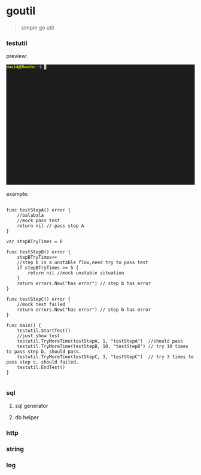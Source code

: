 # goutil
> simple go util

### testutil
preview:

<img src="data:image/svg+xml;base64,PHN2ZyB4bWxucz0iaHR0cDovL3d3dy53My5vcmcvMjAwMC9zdmciIHhtbG5zOnhsaW5rPSJodHRw%0D%0AOi8vd3d3LnczLm9yZy8xOTk5L3hsaW5rIiBpZD0idGVybWluYWwiIGJhc2VQcm9maWxlPSJmdWxs%0D%0AIiB2aWV3Qm94PSIwIDAgNjQwIDQxMCIgd2lkdGg9IjY0MCIgdmVyc2lvbj0iMS4xIj4KICAgIDxk%0D%0AZWZzPgogICAgICAgIDx0ZXJtdG9zdmc6dGVtcGxhdGVfc2V0dGluZ3MgeG1sbnM6dGVybXRvc3Zn%0D%0APSJodHRwczovL2dpdGh1Yi5jb20vbmJlZG9zL3Rlcm10b3N2ZyI+CiAgICAgICAgICAgIDx0ZXJt%0D%0AdG9zdmc6c2NyZWVuX2dlb21ldHJ5IGNvbHVtbnM9IjgwIiByb3dzPSIyNCIvPgogICAgICAgIDwv%0D%0AdGVybXRvc3ZnOnRlbXBsYXRlX3NldHRpbmdzPgogICAgICAgIDxzdHlsZSB0eXBlPSJ0ZXh0L2Nz%0D%0AcyIgaWQ9ImdlbmVyYXRlZC1zdHlsZSI+PCFbQ0RBVEFbOnJvb3QgewogICAgICAgICAgICAtLWFu%0D%0AaW1hdGlvbi1kdXJhdGlvbjogMTI3MDBtczsKICAgICAgICB9CgogICAgI3NjcmVlbiB7CiAgICAg%0D%0AICAgICAgICAgICBmb250LWZhbWlseTogJ0RlamFWdSBTYW5zIE1vbm8nLCBtb25vc3BhY2U7CiAg%0D%0AICAgICAgICAgICAgICBmb250LXN0eWxlOiBub3JtYWw7CiAgICAgICAgICAgICAgICBmb250LXNp%0D%0AemU6IDE0cHg7CiAgICAgICAgICAgIH0KCiAgICAgICAgdGV4dCB7CiAgICAgICAgICAgIGRvbWlu%0D%0AYW50LWJhc2VsaW5lOiB0ZXh0LWJlZm9yZS1lZGdlOwogICAgICAgICAgICB3aGl0ZS1zcGFjZTog%0D%0AcHJlOwogICAgICAgIH1dXT48L3N0eWxlPgogICAgICAgIDxzdHlsZSB0eXBlPSJ0ZXh0L2NzcyIg%0D%0AaWQ9InVzZXItc3R5bGUiPgogICAgICAgICAgICAvKiBnam04IGNvbG9yIHRoZW1lIChzb3VyY2U6%0D%0AIGh0dHBzOi8vdGVybWluYWwuc2V4eS8pICovCiAgICAgICAgICAgIC5mb3JlZ3JvdW5kIHtmaWxs%0D%0AOiAjYzVjNWM1O30KICAgICAgICAgICAgLmJhY2tncm91bmQge2ZpbGw6ICMxYzFjMWM7fQogICAg%0D%0AICAgICAgICAuY29sb3IwIHtmaWxsOiAjMWMxYzFjO30KICAgICAgICAgICAgLmNvbG9yMSB7Zmls%0D%0AbDogI2ZmMDA1Yjt9CiAgICAgICAgICAgIC5jb2xvcjIge2ZpbGw6ICNjZWUzMTg7fQogICAgICAg%0D%0AICAgICAuY29sb3IzIHtmaWxsOiAjZmZlNzU1O30KICAgICAgICAgICAgLmNvbG9yNCB7ZmlsbDog%0D%0AIzA0OGFjNzt9CiAgICAgICAgICAgIC5jb2xvcjUge2ZpbGw6ICM4MzNjOWY7fQogICAgICAgICAg%0D%0AICAuY29sb3I2IHtmaWxsOiAjMGFjMWNkO30KICAgICAgICAgICAgLmNvbG9yNyB7ZmlsbDogI2U1%0D%0AZTVlNTt9CiAgICAgICAgICAgIC5jb2xvcjgge2ZpbGw6ICMxYzFjMWM7fQogICAgICAgICAgICAu%0D%0AY29sb3I5IHtmaWxsOiAjZmYwMDViO30KICAgICAgICAgICAgLmNvbG9yMTAge2ZpbGw6ICNjZWUz%0D%0AMTg7fQogICAgICAgICAgICAuY29sb3IxMSB7ZmlsbDogI2ZmZTc1NTt9CiAgICAgICAgICAgIC5j%0D%0Ab2xvcjEyIHtmaWxsOiAjMDQ4YWM3O30KICAgICAgICAgICAgLmNvbG9yMTMge2ZpbGw6ICM4MzNj%0D%0AOWY7fQogICAgICAgICAgICAuY29sb3IxNCB7ZmlsbDogIzBhYzFjZDt9CiAgICAgICAgICAgIC5j%0D%0Ab2xvcjE1IHtmaWxsOiAjZTVlNWU1O30KICAgICAgICA8L3N0eWxlPgogICAgPC9kZWZzPgogICAg%0D%0APHN2ZyBpZD0ic2NyZWVuIiB3aWR0aD0iNjQwIiB2aWV3Qm94PSIwIDAgNjQwIDQwOCIgcHJlc2Vy%0D%0AdmVBc3BlY3RSYXRpbz0ieE1pZFlNaW4gbWVldCI+CiAgICAgICAgPHJlY3QgY2xhc3M9ImJhY2tn%0D%0Acm91bmQiIGhlaWdodD0iMTAwJSIgd2lkdGg9IjEwMCUiIHg9IjAiIHk9IjAiLz48ZyBkaXNwbGF5%0D%0APSJub25lIj48cmVjdCBjbGFzcz0iZm9yZWdyb3VuZCIgaGVpZ2h0PSIxNyIgd2lkdGg9IjgiIHg9%0D%0AIjEyOCIgeT0iMCIvPjx1c2UgeT0iMCIgeGxpbms6aHJlZj0iI2cxIi8+PGFuaW1hdGUgYXR0cmli%0D%0AdXRlTmFtZT0iZGlzcGxheSIgYmVnaW49IjBtczsgYW5pbV9sYXN0LmVuZCIgZHVyPSI0MTZtcyIg%0D%0AZnJvbT0iaW5saW5lIiB0bz0iaW5saW5lIi8+PC9nPjxnIGRpc3BsYXk9Im5vbmUiPjxyZWN0IGNs%0D%0AYXNzPSJmb3JlZ3JvdW5kIiBoZWlnaHQ9IjE3IiB3aWR0aD0iOCIgeD0iMTM2IiB5PSIwIi8+PHVz%0D%0AZSB5PSIwIiB4bGluazpocmVmPSIjZzIiLz48YW5pbWF0ZSBhdHRyaWJ1dGVOYW1lPSJkaXNwbGF5%0D%0AIiBiZWdpbj0iNDE2bXM7IGFuaW1fbGFzdC5lbmQrNDE2bXMiIGR1cj0iMTkybXMiIGZyb209Imlu%0D%0AbGluZSIgdG89ImlubGluZSIvPjwvZz48ZyBkaXNwbGF5PSJub25lIj48cmVjdCBjbGFzcz0iZm9y%0D%0AZWdyb3VuZCIgaGVpZ2h0PSIxNyIgd2lkdGg9IjgiIHg9IjE0NCIgeT0iMCIvPjx1c2UgeT0iMCIg%0D%0AeGxpbms6aHJlZj0iI2czIi8+PGFuaW1hdGUgYXR0cmlidXRlTmFtZT0iZGlzcGxheSIgYmVnaW49%0D%0AIjYwOG1zOyBhbmltX2xhc3QuZW5kKzYwOG1zIiBkdXI9IjMyN21zIiBmcm9tPSJpbmxpbmUiIHRv%0D%0APSJpbmxpbmUiLz48L2c+PGcgZGlzcGxheT0ibm9uZSI+PHJlY3QgY2xhc3M9ImZvcmVncm91bmQi%0D%0AIGhlaWdodD0iMTciIHdpZHRoPSI4IiB4PSIxNTIiIHk9IjAiLz48dXNlIHk9IjAiIHhsaW5rOmhy%0D%0AZWY9IiNnNCIvPjxhbmltYXRlIGF0dHJpYnV0ZU5hbWU9ImRpc3BsYXkiIGJlZ2luPSI5MzVtczsg%0D%0AYW5pbV9sYXN0LmVuZCs5MzVtcyIgZHVyPSIyNzJtcyIgZnJvbT0iaW5saW5lIiB0bz0iaW5saW5l%0D%0AIi8+PC9nPjxnIGRpc3BsYXk9Im5vbmUiPjxyZWN0IGNsYXNzPSJmb3JlZ3JvdW5kIiBoZWlnaHQ9%0D%0AIjE3IiB3aWR0aD0iOCIgeD0iMjE2IiB5PSIwIi8+PHVzZSB5PSIwIiB4bGluazpocmVmPSIjZzUi%0D%0ALz48YW5pbWF0ZSBhdHRyaWJ1dGVOYW1lPSJkaXNwbGF5IiBiZWdpbj0iMTIwN21zOyBhbmltX2xh%0D%0Ac3QuZW5kKzEyMDdtcyIgZHVyPSI1MTFtcyIgZnJvbT0iaW5saW5lIiB0bz0iaW5saW5lIi8+PC9n%0D%0APjxnIGRpc3BsYXk9Im5vbmUiPjxyZWN0IGNsYXNzPSJmb3JlZ3JvdW5kIiBoZWlnaHQ9IjE3IiB3%0D%0AaWR0aD0iOCIgeD0iMCIgeT0iMTciLz48dXNlIHk9IjE3IiB4bGluazpocmVmPSIjZzYiLz48YW5p%0D%0AbWF0ZSBhdHRyaWJ1dGVOYW1lPSJkaXNwbGF5IiBiZWdpbj0iMTcxOG1zOyBhbmltX2xhc3QuZW5k%0D%0AKzE3MThtcyIgZHVyPSIzbXMiIGZyb209ImlubGluZSIgdG89ImlubGluZSIvPjwvZz48ZyBkaXNw%0D%0AbGF5PSJub25lIj48cmVjdCBjbGFzcz0iZm9yZWdyb3VuZCIgaGVpZ2h0PSIxNyIgd2lkdGg9Ijgi%0D%0AIHg9Ijk2IiB5PSIxMDIiLz48dXNlIHk9IjEwMiIgeGxpbms6aHJlZj0iI2c3Ii8+PGFuaW1hdGUg%0D%0AYXR0cmlidXRlTmFtZT0iZGlzcGxheSIgYmVnaW49IjE3MjFtczsgYW5pbV9sYXN0LmVuZCsxNzIx%0D%0AbXMiIGR1cj0iMTAwMG1zIiBmcm9tPSJpbmxpbmUiIHRvPSJpbmxpbmUiLz48L2c+PGcgZGlzcGxh%0D%0AeT0ibm9uZSI+PHVzZSB5PSIxMDIiIHhsaW5rOmhyZWY9IiNnOCIvPjxhbmltYXRlIGF0dHJpYnV0%0D%0AZU5hbWU9ImRpc3BsYXkiIGJlZ2luPSIyNzIxbXM7IGFuaW1fbGFzdC5lbmQrMjcyMW1zIiBkdXI9%0D%0AIjEwMDBtcyIgZnJvbT0iaW5saW5lIiB0bz0iaW5saW5lIi8+PC9nPjxnIGRpc3BsYXk9Im5vbmUi%0D%0APjx1c2UgeT0iMTAyIiB4bGluazpocmVmPSIjZzkiLz48YW5pbWF0ZSBhdHRyaWJ1dGVOYW1lPSJk%0D%0AaXNwbGF5IiBiZWdpbj0iMzcyMW1zOyBhbmltX2xhc3QuZW5kKzM3MjFtcyIgZHVyPSIxMDAwbXMi%0D%0AIGZyb209ImlubGluZSIgdG89ImlubGluZSIvPjwvZz48ZyBkaXNwbGF5PSJub25lIj48dXNlIHk9%0D%0AIjEwMiIgeGxpbms6aHJlZj0iI2cxMCIvPjxhbmltYXRlIGF0dHJpYnV0ZU5hbWU9ImRpc3BsYXki%0D%0AIGJlZ2luPSI0NzIxbXM7IGFuaW1fbGFzdC5lbmQrNDcyMW1zIiBkdXI9IjEwMDBtcyIgZnJvbT0i%0D%0AaW5saW5lIiB0bz0iaW5saW5lIi8+PC9nPjxnIGRpc3BsYXk9Im5vbmUiPjxyZWN0IGNsYXNzPSJm%0D%0Ab3JlZ3JvdW5kIiBoZWlnaHQ9IjE3IiB3aWR0aD0iOCIgeD0iOTYiIHk9IjE1MyIvPjx1c2UgeT0i%0D%0AMTUzIiB4bGluazpocmVmPSIjZzciLz48YW5pbWF0ZSBhdHRyaWJ1dGVOYW1lPSJkaXNwbGF5IiBi%0D%0AZWdpbj0iNTcyMW1zOyBhbmltX2xhc3QuZW5kKzU3MjFtcyIgZHVyPSIxMDAwbXMiIGZyb209Imlu%0D%0AbGluZSIgdG89ImlubGluZSIvPjwvZz48ZyBkaXNwbGF5PSJub25lIj48cmVjdCBjbGFzcz0iZm9y%0D%0AZWdyb3VuZCIgaGVpZ2h0PSIxNyIgd2lkdGg9IjgiIHg9IjAiIHk9IjE1MyIvPjx1c2UgeT0iMTUz%0D%0AIiB4bGluazpocmVmPSIjZzExIi8+PGFuaW1hdGUgYXR0cmlidXRlTmFtZT0iZGlzcGxheSIgYmVn%0D%0AaW49IjY3MjFtczsgYW5pbV9sYXN0LmVuZCs2NzIxbXMiIGR1cj0iMW1zIiBmcm9tPSJpbmxpbmUi%0D%0AIHRvPSJpbmxpbmUiLz48L2c+PGcgZGlzcGxheT0ibm9uZSI+PHJlY3QgY2xhc3M9ImZvcmVncm91%0D%0AbmQiIGhlaWdodD0iMTciIHdpZHRoPSI4IiB4PSI5NiIgeT0iMTUzIi8+PHVzZSB5PSIxNTMiIHhs%0D%0AaW5rOmhyZWY9IiNnMTIiLz48YW5pbWF0ZSBhdHRyaWJ1dGVOYW1lPSJkaXNwbGF5IiBiZWdpbj0i%0D%0ANjcyMm1zOyBhbmltX2xhc3QuZW5kKzY3MjJtcyIgZHVyPSI5OTltcyIgZnJvbT0iaW5saW5lIiB0%0D%0Abz0iaW5saW5lIi8+PC9nPjxnIGRpc3BsYXk9Im5vbmUiPjxyZWN0IGNsYXNzPSJmb3JlZ3JvdW5k%0D%0AIiBoZWlnaHQ9IjE3IiB3aWR0aD0iOCIgeD0iMCIgeT0iMjA0Ii8+PHVzZSB5PSIyMDQiIHhsaW5r%0D%0AOmhyZWY9IiNnNiIvPjxhbmltYXRlIGF0dHJpYnV0ZU5hbWU9ImRpc3BsYXkiIGJlZ2luPSI3NzIx%0D%0AbXM7IGFuaW1fbGFzdC5lbmQrNzcyMW1zIiBkdXI9IjJtcyIgZnJvbT0iaW5saW5lIiB0bz0iaW5s%0D%0AaW5lIi8+PC9nPjxnIGRpc3BsYXk9Im5vbmUiPjxyZWN0IGNsYXNzPSJmb3JlZ3JvdW5kIiBoZWln%0D%0AaHQ9IjE3IiB3aWR0aD0iOCIgeD0iMTI4IiB5PSIyMDQiLz48dXNlIHk9IjIwNCIgeGxpbms6aHJl%0D%0AZj0iI2cxIi8+PGFuaW1hdGUgYXR0cmlidXRlTmFtZT0iZGlzcGxheSIgYmVnaW49Ijc3MjNtczsg%0D%0AYW5pbV9sYXN0LmVuZCs3NzIzbXMiIGR1cj0iMzk3N21zIiBmcm9tPSJpbmxpbmUiIHRvPSJpbmxp%0D%0AbmUiLz48L2c+PGcgZGlzcGxheT0ibm9uZSI+PHVzZSB5PSIwIiB4bGluazpocmVmPSIjZzEzIi8+%0D%0APGFuaW1hdGUgYXR0cmlidXRlTmFtZT0iZGlzcGxheSIgYmVnaW49IjE3MThtczsgYW5pbV9sYXN0%0D%0ALmVuZCsxNzE4bXMiIGR1cj0iMTA5ODJtcyIgZnJvbT0iaW5saW5lIiB0bz0iaW5saW5lIi8+PC9n%0D%0APjxnIGRpc3BsYXk9Im5vbmUiPjx1c2UgeT0iMTciIHhsaW5rOmhyZWY9IiNnMTQiLz48dXNlIHk9%0D%0AIjM0IiB4bGluazpocmVmPSIjZzE1Ii8+PHVzZSB5PSI1MSIgeGxpbms6aHJlZj0iI2cxNiIvPjx1%0D%0Ac2UgeT0iNjgiIHhsaW5rOmhyZWY9IiNnMTciLz48dXNlIHk9Ijg1IiB4bGluazpocmVmPSIjZzE4%0D%0AIi8+PGFuaW1hdGUgYXR0cmlidXRlTmFtZT0iZGlzcGxheSIgYmVnaW49IjE3MjFtczsgYW5pbV9s%0D%0AYXN0LmVuZCsxNzIxbXMiIGR1cj0iMTA5NzltcyIgZnJvbT0iaW5saW5lIiB0bz0iaW5saW5lIi8+%0D%0APC9nPjxnIGRpc3BsYXk9Im5vbmUiPjx1c2UgeT0iMTM2IiB4bGluazpocmVmPSIjZzE5Ii8+PHVz%0D%0AZSB5PSIxMDIiIHhsaW5rOmhyZWY9IiNnMjAiLz48dXNlIHk9IjExOSIgeGxpbms6aHJlZj0iI2cy%0D%0AMSIvPjxhbmltYXRlIGF0dHJpYnV0ZU5hbWU9ImRpc3BsYXkiIGJlZ2luPSI1NzIxbXM7IGFuaW1f%0D%0AbGFzdC5lbmQrNTcyMW1zIiBkdXI9IjY5NzltcyIgZnJvbT0iaW5saW5lIiB0bz0iaW5saW5lIi8+%0D%0APC9nPjxnIGRpc3BsYXk9Im5vbmUiPjx1c2UgeT0iMTUzIiB4bGluazpocmVmPSIjZzIyIi8+PHVz%0D%0AZSB5PSIxNzAiIHhsaW5rOmhyZWY9IiNnMjMiLz48dXNlIHk9IjE4NyIgeGxpbms6aHJlZj0iI2cy%0D%0ANCIvPjxhbmltYXRlIGF0dHJpYnV0ZU5hbWU9ImRpc3BsYXkiIGJlZ2luPSI3NzIxbXM7IGFuaW1f%0D%0AbGFzdC5lbmQrNzcyMW1zIiBkdXI9IjQ5NzltcyIgZnJvbT0iaW5saW5lIiB0bz0iaW5saW5lIi8+%0D%0APC9nPjxnIGRpc3BsYXk9Im5vbmUiPjx1c2UgeT0iMjA0IiB4bGluazpocmVmPSIjZzI1Ii8+PHJl%0D%0AY3QgY2xhc3M9ImZvcmVncm91bmQiIGhlaWdodD0iMTciIHdpZHRoPSI4IiB4PSIwIiB5PSIyMjEi%0D%0ALz48dXNlIHk9IjIyMSIgeGxpbms6aHJlZj0iI2c2Ii8+PGFuaW1hdGUgYXR0cmlidXRlTmFtZT0i%0D%0AZGlzcGxheSIgYmVnaW49IjExNzAwbXM7IGFuaW1fbGFzdC5lbmQrMTE3MDBtcyIgZHVyPSIxMDAw%0D%0AbXMiIGZyb209ImlubGluZSIgdG89ImlubGluZSIgaWQ9ImFuaW1fbGFzdCIvPjwvZz48ZGVmcz48%0D%0AZyBpZD0iZzEiPjx0ZXh0IGNsYXNzPSJjb2xvcjEwIiBmb250LXdlaWdodD0iYm9sZCIgdGV4dExl%0D%0Abmd0aD0iOTYiIHg9IjAiPmRhdmlkQFVidW50dTwvdGV4dD48dGV4dCBjbGFzcz0iZm9yZWdyb3Vu%0D%0AZCIgdGV4dExlbmd0aD0iOCIgeD0iOTYiPjo8L3RleHQ+PHRleHQgY2xhc3M9ImNvbG9yMTIiIGZv%0D%0AbnQtd2VpZ2h0PSJib2xkIiB0ZXh0TGVuZ3RoPSI4IiB4PSIxMDQiPn48L3RleHQ+PHRleHQgY2xh%0D%0Ac3M9ImZvcmVncm91bmQiIHRleHRMZW5ndGg9IjE2IiB4PSIxMTIiPiQgPC90ZXh0Pjx0ZXh0IGNs%0D%0AYXNzPSJiYWNrZ3JvdW5kIiB0ZXh0TGVuZ3RoPSI4IiB4PSIxMjgiPiA8L3RleHQ+PC9nPjxnIGlk%0D%0APSJnMiI+PHRleHQgY2xhc3M9ImNvbG9yMTAiIGZvbnQtd2VpZ2h0PSJib2xkIiB0ZXh0TGVuZ3Ro%0D%0APSI5NiIgeD0iMCI+ZGF2aWRAVWJ1bnR1PC90ZXh0Pjx0ZXh0IGNsYXNzPSJmb3JlZ3JvdW5kIiB0%0D%0AZXh0TGVuZ3RoPSI4IiB4PSI5NiI+OjwvdGV4dD48dGV4dCBjbGFzcz0iY29sb3IxMiIgZm9udC13%0D%0AZWlnaHQ9ImJvbGQiIHRleHRMZW5ndGg9IjgiIHg9IjEwNCI+fjwvdGV4dD48dGV4dCBjbGFzcz0i%0D%0AZm9yZWdyb3VuZCIgdGV4dExlbmd0aD0iMjQiIHg9IjExMiI+JCAuPC90ZXh0Pjx0ZXh0IGNsYXNz%0D%0APSJiYWNrZ3JvdW5kIiB0ZXh0TGVuZ3RoPSI4IiB4PSIxMzYiPiA8L3RleHQ+PC9nPjxnIGlkPSJn%0D%0AMyI+PHRleHQgY2xhc3M9ImNvbG9yMTAiIGZvbnQtd2VpZ2h0PSJib2xkIiB0ZXh0TGVuZ3RoPSI5%0D%0ANiIgeD0iMCI+ZGF2aWRAVWJ1bnR1PC90ZXh0Pjx0ZXh0IGNsYXNzPSJmb3JlZ3JvdW5kIiB0ZXh0%0D%0ATGVuZ3RoPSI4IiB4PSI5NiI+OjwvdGV4dD48dGV4dCBjbGFzcz0iY29sb3IxMiIgZm9udC13ZWln%0D%0AaHQ9ImJvbGQiIHRleHRMZW5ndGg9IjgiIHg9IjEwNCI+fjwvdGV4dD48dGV4dCBjbGFzcz0iZm9y%0D%0AZWdyb3VuZCIgdGV4dExlbmd0aD0iMzIiIHg9IjExMiI+JCAuLzwvdGV4dD48dGV4dCBjbGFzcz0i%0D%0AYmFja2dyb3VuZCIgdGV4dExlbmd0aD0iOCIgeD0iMTQ0Ij4gPC90ZXh0PjwvZz48ZyBpZD0iZzQi%0D%0APjx0ZXh0IGNsYXNzPSJjb2xvcjEwIiBmb250LXdlaWdodD0iYm9sZCIgdGV4dExlbmd0aD0iOTYi%0D%0AIHg9IjAiPmRhdmlkQFVidW50dTwvdGV4dD48dGV4dCBjbGFzcz0iZm9yZWdyb3VuZCIgdGV4dExl%0D%0Abmd0aD0iOCIgeD0iOTYiPjo8L3RleHQ+PHRleHQgY2xhc3M9ImNvbG9yMTIiIGZvbnQtd2VpZ2h0%0D%0APSJib2xkIiB0ZXh0TGVuZ3RoPSI4IiB4PSIxMDQiPn48L3RleHQ+PHRleHQgY2xhc3M9ImZvcmVn%0D%0Acm91bmQiIHRleHRMZW5ndGg9IjQwIiB4PSIxMTIiPiQgLi9mPC90ZXh0Pjx0ZXh0IGNsYXNzPSJi%0D%0AYWNrZ3JvdW5kIiB0ZXh0TGVuZ3RoPSI4IiB4PSIxNTIiPiA8L3RleHQ+PC9nPjxnIGlkPSJnNSI+%0D%0APHRleHQgY2xhc3M9ImNvbG9yMTAiIGZvbnQtd2VpZ2h0PSJib2xkIiB0ZXh0TGVuZ3RoPSI5NiIg%0D%0AeD0iMCI+ZGF2aWRAVWJ1bnR1PC90ZXh0Pjx0ZXh0IGNsYXNzPSJmb3JlZ3JvdW5kIiB0ZXh0TGVu%0D%0AZ3RoPSI4IiB4PSI5NiI+OjwvdGV4dD48dGV4dCBjbGFzcz0iY29sb3IxMiIgZm9udC13ZWlnaHQ9%0D%0AImJvbGQiIHRleHRMZW5ndGg9IjgiIHg9IjEwNCI+fjwvdGV4dD48dGV4dCBjbGFzcz0iZm9yZWdy%0D%0Ab3VuZCIgdGV4dExlbmd0aD0iMTA0IiB4PSIxMTIiPiQgLi9mbG93dGVzdCA8L3RleHQ+PHRleHQg%0D%0AY2xhc3M9ImJhY2tncm91bmQiIHRleHRMZW5ndGg9IjgiIHg9IjIxNiI+IDwvdGV4dD48L2c+PGcg%0D%0AaWQ9Imc2Ij48dGV4dCBjbGFzcz0iYmFja2dyb3VuZCIgdGV4dExlbmd0aD0iOCIgeD0iMCI+IDwv%0D%0AdGV4dD48L2c+PGcgaWQ9Imc3Ij48dGV4dCBjbGFzcz0iY29sb3IzIiB0ZXh0TGVuZ3RoPSI5NiIg%0D%0AeD0iMCI+dHJ5IDIgdGltZXMgPC90ZXh0Pjx0ZXh0IGNsYXNzPSJiYWNrZ3JvdW5kIiB0ZXh0TGVu%0D%0AZ3RoPSI4IiB4PSI5NiI+IDwvdGV4dD48L2c+PGcgaWQ9Imc4Ij48dGV4dCBjbGFzcz0iY29sb3Iz%0D%0AIiB0ZXh0TGVuZ3RoPSI5NiIgeD0iMCI+dHJ5IDMgdGltZXMgPC90ZXh0PjwvZz48ZyBpZD0iZzki%0D%0APjx0ZXh0IGNsYXNzPSJjb2xvcjMiIHRleHRMZW5ndGg9Ijk2IiB4PSIwIj50cnkgNCB0aW1lcyA8%0D%0AL3RleHQ+PC9nPjxnIGlkPSJnMTAiPjx0ZXh0IGNsYXNzPSJjb2xvcjMiIHRleHRMZW5ndGg9Ijk2%0D%0AIiB4PSIwIj50cnkgNSB0aW1lcyA8L3RleHQ+PC9nPjxnIGlkPSJnMTEiPjx0ZXh0IGNsYXNzPSJi%0D%0AYWNrZ3JvdW5kIiB0ZXh0TGVuZ3RoPSI4IiB4PSIwIj50PC90ZXh0Pjx0ZXh0IGNsYXNzPSJjb2xv%0D%0AcjMiIHRleHRMZW5ndGg9Ijg4IiB4PSI4Ij5yeSAyIHRpbWVzIDwvdGV4dD48L2c+PGcgaWQ9Imcx%0D%0AMiI+PHRleHQgY2xhc3M9ImNvbG9yMyIgdGV4dExlbmd0aD0iOTYiIHg9IjAiPnRyeSAzIHRpbWVz%0D%0AIDwvdGV4dD48dGV4dCBjbGFzcz0iYmFja2dyb3VuZCIgdGV4dExlbmd0aD0iOCIgeD0iOTYiPiA8%0D%0AL3RleHQ+PC9nPjxnIGlkPSJnMTMiPjx0ZXh0IGNsYXNzPSJjb2xvcjEwIiBmb250LXdlaWdodD0i%0D%0AYm9sZCIgdGV4dExlbmd0aD0iOTYiIHg9IjAiPmRhdmlkQFVidW50dTwvdGV4dD48dGV4dCBjbGFz%0D%0Acz0iZm9yZWdyb3VuZCIgdGV4dExlbmd0aD0iOCIgeD0iOTYiPjo8L3RleHQ+PHRleHQgY2xhc3M9%0D%0AImNvbG9yMTIiIGZvbnQtd2VpZ2h0PSJib2xkIiB0ZXh0TGVuZ3RoPSI4IiB4PSIxMDQiPn48L3Rl%0D%0AeHQ+PHRleHQgY2xhc3M9ImZvcmVncm91bmQiIHRleHRMZW5ndGg9IjEwNCIgeD0iMTEyIj4kIC4v%0D%0AZmxvd3Rlc3QgPC90ZXh0PjwvZz48ZyBpZD0iZzE0Ij48dGV4dCBjbGFzcz0iZm9yZWdyb3VuZCIg%0D%0AdGV4dExlbmd0aD0iMzI4IiB4PSIwIj5zdGFydCB0byB0ZXN0IGFsbCxub3c6MjAxOS0wNi0xNCAx%0D%0AMToyNTowNjwvdGV4dD48L2c+PGcgaWQ9ImcxNSI+PHRleHQgY2xhc3M9ImZvcmVncm91bmQiIHRl%0D%0AeHRMZW5ndGg9IjEwNCIgeD0iMCI+MS5bdGVzdFN0ZXBBXTwvdGV4dD48L2c+PGcgaWQ9ImcxNiI+%0D%0APHRleHQgY2xhc3M9ImZvcmVncm91bmQiIHRleHRMZW5ndGg9IjMwNCIgeD0iMCI+Y3VycmVudCBz%0D%0AdGVwIFt0ZXN0U3RlcEFdIHRlc3QgcmVzdWx0OiA8L3RleHQ+PHRleHQgY2xhc3M9ImNvbG9yMiIg%0D%0AdGV4dExlbmd0aD0iOCIgeD0iMzA0Ij4mIzEwMDA0OzwvdGV4dD48L2c+PGcgaWQ9ImcxNyI+PHRl%0D%0AeHQgY2xhc3M9ImZvcmVncm91bmQiIHRleHRMZW5ndGg9IjMyOCIgeD0iMCI+Y3VycmVudCBzdGVw%0D%0AIHVzZSAwbXMoMSB0aW1lKSx0b3RhbCB1c2UgMHM8L3RleHQ+PC9nPjxnIGlkPSJnMTgiPjx0ZXh0%0D%0AIGNsYXNzPSJmb3JlZ3JvdW5kIiB0ZXh0TGVuZ3RoPSIxMDQiIHg9IjAiPjIuW3Rlc3RTdGVwQl08%0D%0AL3RleHQ+PC9nPjxnIGlkPSJnMTkiPjx0ZXh0IGNsYXNzPSJmb3JlZ3JvdW5kIiB0ZXh0TGVuZ3Ro%0D%0APSIxMDQiIHg9IjAiPjMuW3Rlc3RTdGVwQ108L3RleHQ+PC9nPjxnIGlkPSJnMjAiPjx0ZXh0IGNs%0D%0AYXNzPSJmb3JlZ3JvdW5kIiB0ZXh0TGVuZ3RoPSIzMDQiIHg9IjAiPmN1cnJlbnQgc3RlcCBbdGVz%0D%0AdFN0ZXBCXSB0ZXN0IHJlc3VsdDogPC90ZXh0Pjx0ZXh0IGNsYXNzPSJjb2xvcjIiIHRleHRMZW5n%0D%0AdGg9IjgiIHg9IjMwNCI+JiMxMDAwNDs8L3RleHQ+PC9nPjxnIGlkPSJnMjEiPjx0ZXh0IGNsYXNz%0D%0APSJmb3JlZ3JvdW5kIiB0ZXh0TGVuZ3RoPSIzNjAiIHg9IjAiPmN1cnJlbnQgc3RlcCB1c2UgNDAw%0D%0AMG1zKDUgdGltZXMpLHRvdGFsIHVzZSA0czwvdGV4dD48L2c+PGcgaWQ9ImcyMiI+PHRleHQgY2xh%0D%0Ac3M9ImZvcmVncm91bmQiIHRleHRMZW5ndGg9IjMwNCIgeD0iMCI+Y3VycmVudCBzdGVwIFt0ZXN0%0D%0AU3RlcENdIHRlc3QgcmVzdWx0OiA8L3RleHQ+PHRleHQgY2xhc3M9ImNvbG9yMSIgdGV4dExlbmd0%0D%0AaD0iOCIgeD0iMzA0Ij4mIzEwMDA2OzwvdGV4dD48L2c+PGcgaWQ9ImcyMyI+PHRleHQgY2xhc3M9%0D%0AImZvcmVncm91bmQiIHRleHRMZW5ndGg9IjEyMCIgeD0iMCI+RmFpbGVkIHJlYXNvbjpbPC90ZXh0%0D%0APjx0ZXh0IGNsYXNzPSJjb2xvcjEiIHRleHRMZW5ndGg9IjcyIiB4PSIxMjAiPmhhcyBlcnJvcjwv%0D%0AdGV4dD48dGV4dCBjbGFzcz0iZm9yZWdyb3VuZCIgdGV4dExlbmd0aD0iMTQ0IiB4PSIxOTIiPl0s%0D%0AIHBsZWFzZSBjaGVjay4uLjwvdGV4dD48L2c+PGcgaWQ9ImcyNCI+PHRleHQgY2xhc3M9ImZvcmVn%0D%0Acm91bmQiIHRleHRMZW5ndGg9IjM2MCIgeD0iMCI+Y3VycmVudCBzdGVwIHVzZSAyMDAwbXMoMyB0%0D%0AaW1lcyksdG90YWwgdXNlIDZzPC90ZXh0PjwvZz48ZyBpZD0iZzI1Ij48dGV4dCBjbGFzcz0iY29s%0D%0Ab3IxMCIgZm9udC13ZWlnaHQ9ImJvbGQiIHRleHRMZW5ndGg9Ijk2IiB4PSIwIj5kYXZpZEBVYnVu%0D%0AdHU8L3RleHQ+PHRleHQgY2xhc3M9ImZvcmVncm91bmQiIHRleHRMZW5ndGg9IjgiIHg9Ijk2Ij46%0D%0APC90ZXh0Pjx0ZXh0IGNsYXNzPSJjb2xvcjEyIiBmb250LXdlaWdodD0iYm9sZCIgdGV4dExlbmd0%0D%0AaD0iOCIgeD0iMTA0Ij5+PC90ZXh0Pjx0ZXh0IGNsYXNzPSJmb3JlZ3JvdW5kIiB0ZXh0TGVuZ3Ro%0D%0APSI0OCIgeD0iMTEyIj4kIGV4aXQ8L3RleHQ+PC9nPjwvZGVmcz48L3N2Zz4KPC9zdmc+"></img>

example:

```golang

func testStepA() error {
	//balabala
	//mock pass test
	return nil // pass step A
}

var stepBTryTimes = 0

func testStepB() error {
	stepBTryTimes++
	//step b is a unstable flow,need try to pass test
	if stepBTryTimes >= 5 {
		return nil //mock unstable situation
	}
	return errors.New("has error") // step b has error
}

func testStepC() error {
	//mock test failed
	return errors.New("has error") // step b has error
}

func main() {
	testutil.StartTest()
	//just show test
	testutil.TryMoreTime(testStepA, 1, "testStepA")  //should pass
	testutil.TryMoreTime(testStepB, 10, "testStepB") // try 10 times to pass step b, should pass.
	testutil.TryMoreTime(testStepC, 3, "testStepC")  // try 3 times to pass step c, should failed.
	testutil.EndTest()
}


```


### sql
1. sql generator
    
2. db helper

### http

### string

### log
